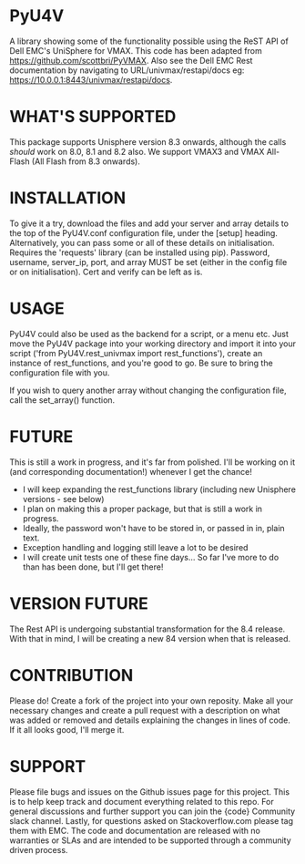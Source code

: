 # PyU4V
A library showing some of the functionality possible using the ReST API of Dell EMC's UniSphere for VMAX.
This code has been adapted from https://github.com/scottbri/PyVMAX.
Also see the Dell EMC Rest documentation by navigating to URL/univmax/restapi/docs
eg: https://10.0.0.1:8443/univmax/restapi/docs.

# WHAT'S SUPPORTED
This package supports Unisphere version 8.3 onwards, although the calls *should* work on 8.0, 8.1 and 8.2 also.
We support VMAX3 and VMAX All-Flash (All Flash from 8.3 onwards).

# INSTALLATION
To give it a try, download the files and add your server and array details to the top of the PyU4V.conf
configuration file, under the [setup] heading. Alternatively, you can pass some or all of these details
on initialisation.
Requires the 'requests' library (can be installed using pip).
Password, username, server_ip, port, and array MUST be set (either in the config file or on initialisation).
Cert and verify can be left as is.

# USAGE
PyU4V could also be used as the backend for a script, or a menu etc. Just move the PyU4V package into your working
directory and import it into your script ('from PyU4V.rest_univmax import rest_functions'), create an instance of
rest_functions, and you're good to go. Be sure to bring the configuration file with you.

If you wish to query another array without changing the configuration file, call the set_array() function.

# FUTURE
This is still a work in progress, and it's far from polished.
I'll be working on it (and corresponding documentation!) whenever I get the chance!
- I will keep expanding the rest_functions library (including new Unisphere versions - see below)
- I plan on making this a proper package, but that is still a work in progress.
- Ideally, the password won't have to be stored in, or passed in in, plain text.
- Exception handling and logging still leave a lot to be desired
- I will create unit tests one of these fine days...
So far I've more to do than has been done, but I'll get there!

# VERSION FUTURE
The Rest API is undergoing substantial transformation for the 8.4 release. With that in mind, I will be creating a
new 84 version when that is released.

# CONTRIBUTION
Please do! Create a fork of the project into your own reposity. Make all your necessary changes and create a pull
request with a description on what was added or removed and details explaining the changes in lines of code.
If it all looks good, I'll merge it.

# SUPPORT
Please file bugs and issues on the Github issues page for this project. This is to help keep track and document
everything related to this repo. For general discussions and further support you can join the {code} Community
slack channel. Lastly, for questions asked on Stackoverflow.com please tag them with EMC. The code and
documentation are released with no warranties or SLAs and are intended to be supported through a community driven
process.